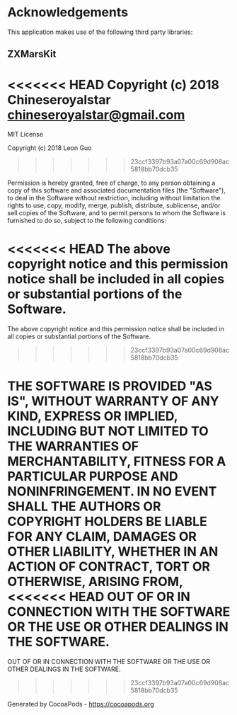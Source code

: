 # Acknowledgements
This application makes use of the following third party libraries:

## ZXMarsKit

<<<<<<< HEAD
Copyright (c) 2018 Chineseroyalstar <chineseroyalstar@gmail.com>
=======
MIT License

Copyright (c) 2018 Leon Guo
>>>>>>> 23ccf3397b93a07a00c69d908ac5818bb70dcb35

Permission is hereby granted, free of charge, to any person obtaining a copy
of this software and associated documentation files (the "Software"), to deal
in the Software without restriction, including without limitation the rights
to use, copy, modify, merge, publish, distribute, sublicense, and/or sell
copies of the Software, and to permit persons to whom the Software is
furnished to do so, subject to the following conditions:

<<<<<<< HEAD
The above copyright notice and this permission notice shall be included in
all copies or substantial portions of the Software.
=======
The above copyright notice and this permission notice shall be included in all
copies or substantial portions of the Software.
>>>>>>> 23ccf3397b93a07a00c69d908ac5818bb70dcb35

THE SOFTWARE IS PROVIDED "AS IS", WITHOUT WARRANTY OF ANY KIND, EXPRESS OR
IMPLIED, INCLUDING BUT NOT LIMITED TO THE WARRANTIES OF MERCHANTABILITY,
FITNESS FOR A PARTICULAR PURPOSE AND NONINFRINGEMENT. IN NO EVENT SHALL THE
AUTHORS OR COPYRIGHT HOLDERS BE LIABLE FOR ANY CLAIM, DAMAGES OR OTHER
LIABILITY, WHETHER IN AN ACTION OF CONTRACT, TORT OR OTHERWISE, ARISING FROM,
<<<<<<< HEAD
OUT OF OR IN CONNECTION WITH THE SOFTWARE OR THE USE OR OTHER DEALINGS IN
THE SOFTWARE.
=======
OUT OF OR IN CONNECTION WITH THE SOFTWARE OR THE USE OR OTHER DEALINGS IN THE
SOFTWARE.
>>>>>>> 23ccf3397b93a07a00c69d908ac5818bb70dcb35

Generated by CocoaPods - https://cocoapods.org
